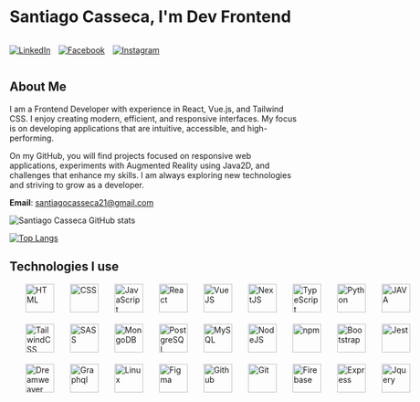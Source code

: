 # Santiago Casseca, I'm Dev Frontend


<div style="display: flex; gap: 1em">

[![LinkedIn](https://img.shields.io/badge/LinkedIn-0077B5?style=for-the-badge&logo=linkedin&logoColor=white)](www.linkedin.com/in/santiago-casseca-496b84195)

[![Facebook](https://img.shields.io/badge/Facebook-1877F2?style=for-the-badge&logo=facebook&logoColor=white)](https://ww.facebook.com/santiagofigueiredo.casseca/)

[![Instagram](https://img.shields.io/badge/Instagram-E4405F?style=for-the-badge&logo=instagram&logoColor=white)](https://www.instagram.com/s.casseca/)

</div>

## About Me

I am a Frontend Developer with experience in React, Vue.js, and Tailwind CSS. I enjoy creating modern, efficient, and responsive interfaces. My focus is on developing applications that are intuitive, accessible, and high-performing.

On my GitHub, you will find projects focused on responsive web applications, experiments with Augmented Reality using Java2D, and challenges that enhance my skills. I am always exploring new technologies and striving to grow as a developer.

**Email**: santiagocasseca21@gmail.com


![Santiago Casseca GitHub stats](https://github-readme-stats.vercel.app/api?username=scasseca8&show_icons=true&theme=tokyonight)

[![Top Langs](https://github-readme-stats.vercel.app/api/top-langs/?username=scasseca8&layout=donut&theme=tokyonight)](https://github.com/anuraghazra/github-readme-stats)


## Technologies I use

<div style="display: flex; align-items: center; gap: 2em; margin-bottom: 20px"><br>


<img align="center" alt="HTML" height="50" width="50" src="https://cdn.jsdelivr.net/gh/devicons/devicon@latest/icons/html5/html5-original-wordmark.svg" />

<img align="center" alt="CSS" height="50" width="50" src="https://cdn.jsdelivr.net/gh/devicons/devicon@latest/icons/css3/css3-original-wordmark.svg" />
          
<img align="center" alt="JavaScript" height="50" width="50" src="https://cdn.jsdelivr.net/gh/devicons/devicon@latest/icons/javascript/javascript-original.svg" />


<img align="center" alt="React" height="50" width="50" src="https://cdn.jsdelivr.net/gh/devicons/devicon@latest/icons/react/react-original-wordmark.svg" />
          


<img align="center" alt="VueJS" height="50" src="https://cdn.jsdelivr.net/gh/devicons/devicon@latest/icons/vuejs/vuejs-original-wordmark.svg" />

<img align="center" alt="NextJS" height="50" width="50"  src="https://cdn.jsdelivr.net/gh/devicons/devicon@latest/icons/nextjs/nextjs-original-wordmark.svg" />

<img align="center" alt="TypeScript" height="50" width="50" src="https://cdn.jsdelivr.net/gh/devicons/devicon@latest/icons/typescript/typescript-original.svg" />

   
 <img align="center" alt="Python" height="50" width="50" src="https://cdn.jsdelivr.net/gh/devicons/devicon@latest/icons/python/python-original.svg" />


<img align="center" alt="JAVA" height="50" width="50" src="https://cdn.jsdelivr.net/gh/devicons/devicon@latest/icons/java/java-original-wordmark.svg" />
          
</div>  

<div style="display: flex; align-items: center; gap: 2em; margin-bottom: 20px"><br>

<img align="center" alt="TailwindCSS" height="50" width="50" src="https://cdn.jsdelivr.net/gh/devicons/devicon@latest/icons/tailwindcss/tailwindcss-original.svg" />


 <img align="center" alt="SASS" height="50" width="50" src="https://cdn.jsdelivr.net/gh/devicons/devicon@latest/icons/sass/sass-original.svg" />
          
          

 <img align="center" alt="MongoDB" height="50" width="50" src="https://cdn.jsdelivr.net/gh/devicons/devicon@latest/icons/mongodb/mongodb-original-wordmark.svg" />

<img align="center" alt="PostgreSQL" height="50" width="50" src="https://cdn.jsdelivr.net/gh/devicons/devicon@latest/icons/postgresql/postgresql-original-wordmark.svg" />
          

 <img align="center" alt="MySQL" height="50" width="50" src="https://cdn.jsdelivr.net/gh/devicons/devicon@latest/icons/mysql/mysql-original-wordmark.svg" />
                  

<img align="center" alt="NodeJS" height="50" width="50" src="https://cdn.jsdelivr.net/gh/devicons/devicon@latest/icons/nodejs/nodejs-original-wordmark.svg" />
                   
<img align="center" alt="npm" height="50" width="50" src="https://cdn.jsdelivr.net/gh/devicons/devicon@latest/icons/npm/npm-original-wordmark.svg" />
                   

 <img align="center" alt="Bootstrap" height="50" width="50" src="https://cdn.jsdelivr.net/gh/devicons/devicon@latest/icons/bootstrap/bootstrap-original-wordmark.svg" />

<img align="center" alt="Jest" height="50" width="50" src="https://cdn.jsdelivr.net/gh/devicons/devicon@latest/icons/jest/jest-plain.svg" />

</div>

<div style="display: flex; align-items: center; gap: 2em; margin-bottom: 20px"><br>        

<img align="center" alt="Dreamweaver" height="50" width="50" src="https://cdn.jsdelivr.net/gh/devicons/devicon@latest/icons/dreamweaver/dreamweaver-original.svg" />


 <img align="center" alt="Graphql" height="50" width="50" src="https://cdn.jsdelivr.net/gh/devicons/devicon@latest/icons/graphql/graphql-plain-wordmark.svg" />
          

<img  align="center" alt="Linux" height="50" width="50" src="https://cdn.jsdelivr.net/gh/devicons/devicon@latest/icons/linux/linux-original.svg" />
          

 <img align="center" alt="Figma" height="50" width="50" src="https://cdn.jsdelivr.net/gh/devicons/devicon@latest/icons/figma/figma-original.svg" />


<img align="center" alt="Github" height="50" width="50" src="https://cdn.jsdelivr.net/gh/devicons/devicon@latest/icons/github/github-original-wordmark.svg" />
          


<img align="center" alt="Git" height="50" width="50" src="https://cdn.jsdelivr.net/gh/devicons/devicon@latest/icons/git/git-original-wordmark.svg" />
          


 <img align="center" alt="Firebase" height="50" width="50" src="https://cdn.jsdelivr.net/gh/devicons/devicon@latest/icons/firebase/firebase-original-wordmark.svg" />
          
<img align="center" alt="Express" height="50" width="50" src="https://cdn.jsdelivr.net/gh/devicons/devicon@latest/icons/express/express-original.svg" />


 <img align="center" alt="Jquery" height="50" width="50" src="https://cdn.jsdelivr.net/gh/devicons/devicon@latest/icons/jquery/jquery-original-wordmark.svg" />
          
</div>
         
